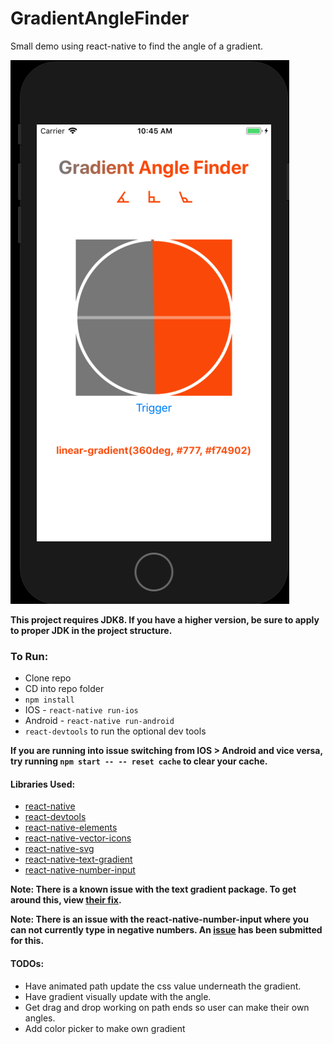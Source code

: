 # GradientAngleFinder

Small demo using react-native to find the angle of a gradient.

![IOS Screengrab](src/assets/gradient_sh.png)

**This project requires JDK8. If you have a higher version, be sure to apply to proper JDK in the project structure.**

### To Run:
* Clone repo
* CD into repo folder
* `npm install`
* IOS - `react-native run-ios`
* Android - `react-native run-android`
* `react-devtools` to run the optional dev tools


**If you are running into issue switching from IOS > Android and vice versa, try running `npm start -- -- reset cache` to clear your cache.**

#### Libraries Used:
* [react-native](https://facebook.github.io/react-native/)
* [react-devtools](https://github.com/facebook/react-devtools/tree/master/packages/react-devtools)
* [react-native-elements](https://react-native-training.github.io/react-native-elements/)
* [react-native-vector-icons](https://github.com/oblador/react-native-vector-icons)
* [react-native-svg](https://github.com/react-native-community/react-native-svg)
* [react-native-text-gradient](https://github.com/iyegoroff/react-native-text-gradient)
* [react-native-number-input](https://github.com/himelbrand/react-native-numeric-input)


**Note: There is a known issue with the text gradient package. To get around this, view [their fix](https://github.com/iyegoroff/react-native-text-gradient#usage-with-rn--0560).**

**Note: There is an issue with the react-native-number-input where you can not currently type in negative numbers. An [issue](https://github.com/himelbrand/react-native-numeric-input/issues/8) has been submitted for this.**

#### TODOs:
* Have animated path update the css value underneath the gradient.
* Have gradient visually update with the angle.
* Get drag and drop working on path ends so user can make their own angles.
* Add color picker to make own gradient
